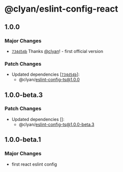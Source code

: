 # @clyan/eslint-config-react

## 1.0.0

### Major Changes

- [`734d54b`](https://github.com/clyan/eslint-config/commit/734d54b2c9eae8999854ae54a2468b5bef4c20d5) Thanks [@clyan](https://github.com/clyan)! - first official version

### Patch Changes

- Updated dependencies [[`734d54b`](https://github.com/clyan/eslint-config/commit/734d54b2c9eae8999854ae54a2468b5bef4c20d5)]:
  - @clyan/eslint-config-ts@1.0.0

## 1.0.0-beta.3

### Patch Changes

- Updated dependencies []:
  - @clyan/eslint-config-ts@1.0.0-beta.3

## 1.0.0-beta.1

### Major Changes

- first react eslint config
